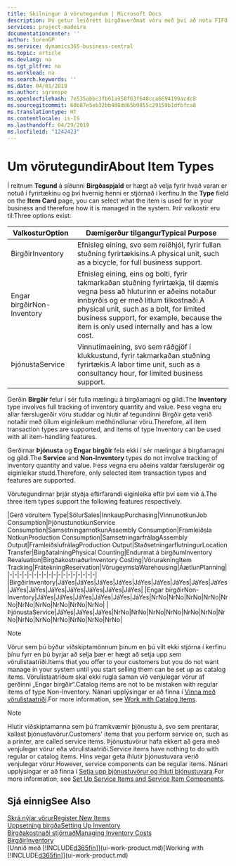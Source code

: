 ```yaml
---
title: Skilningur á vörutegundum | Microsoft Docs
description: Þú getur leiðrétt birgðaverðmat vöru með því að nota FIFO eða Meðalkostnaðaraðferð, til dæmis þegar vöruverð breytist ekki vegna viðskiptalegra ástæðna, heldur einhvers annars.
services: project-madeira
documentationcenter: ''
author: SorenGP
ms.service: dynamics365-business-central
ms.topic: article
ms.devlang: na
ms.tgt_pltfrm: na
ms.workload: na
ms.search.keywords: ''
ms.date: 04/01/2019
ms.author: sgroespe
ms.openlocfilehash: 7e535abbc3fb61a958f63f648cca6694199acdc8
ms.sourcegitcommit: 60b87e5eb32bb408dd65b9855c29159b1dfbfca8
ms.translationtype: HT
ms.contentlocale: is-IS
ms.lasthandoff: 04/29/2019
ms.locfileid: "1242423"
---
```

# <a name="about-item-types"></a><span data-ttu-id="bff53-103">Um vörutegundir</span><span class="sxs-lookup"><span data-stu-id="bff53-103">About Item Types</span></span>
<span data-ttu-id="bff53-104">Í reitnum **Tegund** á síðunni **Birgðaspjald** er hægt að velja fyrir hvað varan er notuð í fyrirtækinu og því hvernig henni er stjórnað í kerfinu.</span><span class="sxs-lookup"><span data-stu-id="bff53-104">In the **Type** field on the **Item Card** page, you can select what the item is used for in your business and therefore how it is managed in the system.</span></span> <span data-ttu-id="bff53-105">Þrír valkostir eru til:</span><span class="sxs-lookup"><span data-stu-id="bff53-105">Three options exist:</span></span>

|<span data-ttu-id="bff53-106">Valkostur</span><span class="sxs-lookup"><span data-stu-id="bff53-106">Option</span></span>|<span data-ttu-id="bff53-107">Dæmigerður tilgangur</span><span class="sxs-lookup"><span data-stu-id="bff53-107">Typical Purpose</span></span>|
|------|-----------|
|<span data-ttu-id="bff53-108">Birgðir</span><span class="sxs-lookup"><span data-stu-id="bff53-108">Inventory</span></span>|<span data-ttu-id="bff53-109">Efnisleg eining, svo sem reiðhjól, fyrir fullan stuðning fyrirtækisins.</span><span class="sxs-lookup"><span data-stu-id="bff53-109">A physical unit, such as a bicycle, for full business support.</span></span>|
|<span data-ttu-id="bff53-110">Engar birgðir</span><span class="sxs-lookup"><span data-stu-id="bff53-110">Non-Inventory</span></span>|<span data-ttu-id="bff53-111">Efnisleg eining, eins og bolti, fyrir takmarkaðan stuðning fyrirtækja, til dæmis vegna þess að hluturinn er aðeins notaður innbyrðis og er með litlum tilkostnaði.</span><span class="sxs-lookup"><span data-stu-id="bff53-111">A physical unit, such as a bolt, for limited business support, for example, because the item is only used internally and has a low cost.</span></span>|
|<span data-ttu-id="bff53-112">Þjónusta</span><span class="sxs-lookup"><span data-stu-id="bff53-112">Service</span></span>|<span data-ttu-id="bff53-113">Vinnutímaeining, svo sem ráðgjöf í klukkustund, fyrir takmarkaðan stuðning fyrirtækis.</span><span class="sxs-lookup"><span data-stu-id="bff53-113">A labor time unit, such as a consultancy hour, for limited business support.</span></span>|

<span data-ttu-id="bff53-114">Gerðin **Birgðir** felur í sér fulla mælingu á birgðamagni og gildi.</span><span class="sxs-lookup"><span data-stu-id="bff53-114">The **Inventory** type involves full tracking of inventory quantity and value.</span></span> <span data-ttu-id="bff53-115">Þess vegna eru allar færslugerðir vöru studdar og hlutir af tegundinni Birgðir geta verið notaðir með öllum eiginleikum meðhöndlunar vöru.</span><span class="sxs-lookup"><span data-stu-id="bff53-115">Therefore, all item transaction types are supported, and items of type Inventory can be used with all item-handling features.</span></span>

<span data-ttu-id="bff53-116">Gerðirnar **Þjónusta** og **Engar birgðir** fela ekki í sér mælingar á birgðamagni og gildi.</span><span class="sxs-lookup"><span data-stu-id="bff53-116">The **Service** and **Non-Inventory** types do not involve tracking of inventory quantity and value.</span></span> <span data-ttu-id="bff53-117">Þess vegna eru aðeins valdar færslugerðir og eiginleikar studd.</span><span class="sxs-lookup"><span data-stu-id="bff53-117">Therefore, only selected item transaction types and features are supported.</span></span>

<span data-ttu-id="bff53-118">Vörutegundirnar þrjár styðja eftirfarandi eiginleika eftir því sem við á.</span><span class="sxs-lookup"><span data-stu-id="bff53-118">The three item types support the following features respectively.</span></span>

|<span data-ttu-id="bff53-119">Gerð vöru</span><span class="sxs-lookup"><span data-stu-id="bff53-119">Item Type</span></span>|<span data-ttu-id="bff53-120">Sölur</span><span class="sxs-lookup"><span data-stu-id="bff53-120">Sales</span></span>|<span data-ttu-id="bff53-121">Innkaup</span><span class="sxs-lookup"><span data-stu-id="bff53-121">Purchasing</span></span>|<span data-ttu-id="bff53-122">Vinnunotkun</span><span class="sxs-lookup"><span data-stu-id="bff53-122">Job Consumption</span></span>|<span data-ttu-id="bff53-123">Þjónustunotkun</span><span class="sxs-lookup"><span data-stu-id="bff53-123">Service Consumption</span></span>|<span data-ttu-id="bff53-124">Samsetningarnotkun</span><span class="sxs-lookup"><span data-stu-id="bff53-124">Assembly Consumption</span></span>|<span data-ttu-id="bff53-125">Framleiðsla Notkun</span><span class="sxs-lookup"><span data-stu-id="bff53-125">Production Consumption</span></span>|<span data-ttu-id="bff53-126">Samsetningarfrálag</span><span class="sxs-lookup"><span data-stu-id="bff53-126">Assembly Output</span></span>|<span data-ttu-id="bff53-127">Framleiðslufrálag</span><span class="sxs-lookup"><span data-stu-id="bff53-127">Production Output</span></span>|<span data-ttu-id="bff53-128">Staðsetningarflutningur</span><span class="sxs-lookup"><span data-stu-id="bff53-128">Location Transfer</span></span>|<span data-ttu-id="bff53-129">Birgðatalning</span><span class="sxs-lookup"><span data-stu-id="bff53-129">Physical Counting</span></span>|<span data-ttu-id="bff53-130">Endurmat á birgðum</span><span class="sxs-lookup"><span data-stu-id="bff53-130">Inventory Revaluation</span></span>|<span data-ttu-id="bff53-131">Birgðakostnaður</span><span class="sxs-lookup"><span data-stu-id="bff53-131">Inventory Costing</span></span>|<span data-ttu-id="bff53-132">Vörurakning</span><span class="sxs-lookup"><span data-stu-id="bff53-132">Item Tracking</span></span>|<span data-ttu-id="bff53-133">Frátekning</span><span class="sxs-lookup"><span data-stu-id="bff53-133">Reservation</span></span>|<span data-ttu-id="bff53-134">Vörugeymsla</span><span class="sxs-lookup"><span data-stu-id="bff53-134">Warehousing</span></span>|<span data-ttu-id="bff53-135">Áætlun</span><span class="sxs-lookup"><span data-stu-id="bff53-135">Planning</span></span>|
|-|-|-|-|-|-|-|-|-|-|-|-|-|-|-|-|-|-|
|<span data-ttu-id="bff53-136">Birgðir</span><span class="sxs-lookup"><span data-stu-id="bff53-136">Inventory</span></span>|<span data-ttu-id="bff53-137">Já</span><span class="sxs-lookup"><span data-stu-id="bff53-137">Yes</span></span>|<span data-ttu-id="bff53-138">Já</span><span class="sxs-lookup"><span data-stu-id="bff53-138">Yes</span></span>|<span data-ttu-id="bff53-139">Já</span><span class="sxs-lookup"><span data-stu-id="bff53-139">Yes</span></span>|<span data-ttu-id="bff53-140">Já</span><span class="sxs-lookup"><span data-stu-id="bff53-140">Yes</span></span>|<span data-ttu-id="bff53-141">Já</span><span class="sxs-lookup"><span data-stu-id="bff53-141">Yes</span></span>|<span data-ttu-id="bff53-142">Já</span><span class="sxs-lookup"><span data-stu-id="bff53-142">Yes</span></span>|<span data-ttu-id="bff53-143">Já</span><span class="sxs-lookup"><span data-stu-id="bff53-143">Yes</span></span>|<span data-ttu-id="bff53-144">Já</span><span class="sxs-lookup"><span data-stu-id="bff53-144">Yes</span></span>|<span data-ttu-id="bff53-145">Já</span><span class="sxs-lookup"><span data-stu-id="bff53-145">Yes</span></span>|<span data-ttu-id="bff53-146">Já</span><span class="sxs-lookup"><span data-stu-id="bff53-146">Yes</span></span>|<span data-ttu-id="bff53-147">Já</span><span class="sxs-lookup"><span data-stu-id="bff53-147">Yes</span></span>|<span data-ttu-id="bff53-148">Já</span><span class="sxs-lookup"><span data-stu-id="bff53-148">Yes</span></span>|<span data-ttu-id="bff53-149">Já</span><span class="sxs-lookup"><span data-stu-id="bff53-149">Yes</span></span>|<span data-ttu-id="bff53-150">Já</span><span class="sxs-lookup"><span data-stu-id="bff53-150">Yes</span></span>|<span data-ttu-id="bff53-151">Já</span><span class="sxs-lookup"><span data-stu-id="bff53-151">Yes</span></span>|<span data-ttu-id="bff53-152">Já</span><span class="sxs-lookup"><span data-stu-id="bff53-152">Yes</span></span>|
|<span data-ttu-id="bff53-153">Engar birgðir</span><span class="sxs-lookup"><span data-stu-id="bff53-153">Non-Inventory</span></span>|<span data-ttu-id="bff53-154">Já</span><span class="sxs-lookup"><span data-stu-id="bff53-154">Yes</span></span>|<span data-ttu-id="bff53-155">Já</span><span class="sxs-lookup"><span data-stu-id="bff53-155">Yes</span></span>|<span data-ttu-id="bff53-156">Já</span><span class="sxs-lookup"><span data-stu-id="bff53-156">Yes</span></span>|<span data-ttu-id="bff53-157">Já</span><span class="sxs-lookup"><span data-stu-id="bff53-157">Yes</span></span>|<span data-ttu-id="bff53-158">Já</span><span class="sxs-lookup"><span data-stu-id="bff53-158">Yes</span></span>|<span data-ttu-id="bff53-159">Já</span><span class="sxs-lookup"><span data-stu-id="bff53-159">Yes</span></span>|<span data-ttu-id="bff53-160">Nr</span><span class="sxs-lookup"><span data-stu-id="bff53-160">No</span></span>|<span data-ttu-id="bff53-161">Nr</span><span class="sxs-lookup"><span data-stu-id="bff53-161">No</span></span>|<span data-ttu-id="bff53-162">Nr</span><span class="sxs-lookup"><span data-stu-id="bff53-162">No</span></span>|<span data-ttu-id="bff53-163">Nr</span><span class="sxs-lookup"><span data-stu-id="bff53-163">No</span></span>|<span data-ttu-id="bff53-164">Nr</span><span class="sxs-lookup"><span data-stu-id="bff53-164">No</span></span>|<span data-ttu-id="bff53-165">Nr</span><span class="sxs-lookup"><span data-stu-id="bff53-165">No</span></span>|<span data-ttu-id="bff53-166">Nr</span><span class="sxs-lookup"><span data-stu-id="bff53-166">No</span></span>|<span data-ttu-id="bff53-167">Nr</span><span class="sxs-lookup"><span data-stu-id="bff53-167">No</span></span>|<span data-ttu-id="bff53-168">Nr</span><span class="sxs-lookup"><span data-stu-id="bff53-168">No</span></span>|<span data-ttu-id="bff53-169">Nr</span><span class="sxs-lookup"><span data-stu-id="bff53-169">No</span></span>|
|<span data-ttu-id="bff53-170">Þjónusta</span><span class="sxs-lookup"><span data-stu-id="bff53-170">Service</span></span>|<span data-ttu-id="bff53-171">Já</span><span class="sxs-lookup"><span data-stu-id="bff53-171">Yes</span></span>|<span data-ttu-id="bff53-172">Já</span><span class="sxs-lookup"><span data-stu-id="bff53-172">Yes</span></span>|<span data-ttu-id="bff53-173">Já</span><span class="sxs-lookup"><span data-stu-id="bff53-173">Yes</span></span>|<span data-ttu-id="bff53-174">Nr</span><span class="sxs-lookup"><span data-stu-id="bff53-174">No</span></span>|<span data-ttu-id="bff53-175">Nr</span><span class="sxs-lookup"><span data-stu-id="bff53-175">No</span></span>|<span data-ttu-id="bff53-176">Nr</span><span class="sxs-lookup"><span data-stu-id="bff53-176">No</span></span>|<span data-ttu-id="bff53-177">Nr</span><span class="sxs-lookup"><span data-stu-id="bff53-177">No</span></span>|<span data-ttu-id="bff53-178">Nr</span><span class="sxs-lookup"><span data-stu-id="bff53-178">No</span></span>|<span data-ttu-id="bff53-179">Nr</span><span class="sxs-lookup"><span data-stu-id="bff53-179">No</span></span>|<span data-ttu-id="bff53-180">Nr</span><span class="sxs-lookup"><span data-stu-id="bff53-180">No</span></span>|<span data-ttu-id="bff53-181">Nr</span><span class="sxs-lookup"><span data-stu-id="bff53-181">No</span></span>|<span data-ttu-id="bff53-182">Nr</span><span class="sxs-lookup"><span data-stu-id="bff53-182">No</span></span>|<span data-ttu-id="bff53-183">Nr</span><span class="sxs-lookup"><span data-stu-id="bff53-183">No</span></span>|<span data-ttu-id="bff53-184">Nr</span><span class="sxs-lookup"><span data-stu-id="bff53-184">No</span></span>|<span data-ttu-id="bff53-185">Nr</span><span class="sxs-lookup"><span data-stu-id="bff53-185">No</span></span>|<span data-ttu-id="bff53-186">Nr</span><span class="sxs-lookup"><span data-stu-id="bff53-186">No</span></span>|

> [!NOTE]
> <span data-ttu-id="bff53-187">Vörur sem þú býður viðskiptamönnum þínum en þú vilt ekki stjórna í kerfinu þínu fyrr en þú byrjar að selja þær er hægt að setja upp sem vörulistaatriði.</span><span class="sxs-lookup"><span data-stu-id="bff53-187">Items that you offer to your customers but you do not want manage in your system until you start selling them can be set up as catalog items.</span></span> <span data-ttu-id="bff53-188">Vörulistaatriðum skal ekki rugla saman við venjulegar vörur af gerðinni „Engar birgðir“.</span><span class="sxs-lookup"><span data-stu-id="bff53-188">Catalog items are not to be mistaken with regular items of type Non-Inventory.</span></span> <span data-ttu-id="bff53-189">Nánari upplýsingar er að finna í [Vinna með vörulistaatriði](inventory-how-work-nonstock-items.md).</span><span class="sxs-lookup"><span data-stu-id="bff53-189">For more information, see [Work with Catalog Items](inventory-how-work-nonstock-items.md).</span></span>

> [!NOTE]
> <span data-ttu-id="bff53-190">Hlutir viðskiptamanna sem þú framkvæmir þjónustu á, svo sem prentarar, kallast þjónustuvörur.</span><span class="sxs-lookup"><span data-stu-id="bff53-190">Customers' items that you perform service on, such as a printer, are called service items.</span></span> <span data-ttu-id="bff53-191">Þjónustuvörur hafa ekkert að gera með venjulegar vörur eða vörulistaatriði.</span><span class="sxs-lookup"><span data-stu-id="bff53-191">Service items have nothing to do with regular or catalog items.</span></span> <span data-ttu-id="bff53-192">Hins vegar geta íhlutir þjónustuvara verið venjulegar vörur.</span><span class="sxs-lookup"><span data-stu-id="bff53-192">However, service components can be regular items.</span></span> <span data-ttu-id="bff53-193">Nánari upplýsingar er að finna í [Setja upp þjónustuvörur og íhluti þjónustuvara](service-how-setup-service-items.md).</span><span class="sxs-lookup"><span data-stu-id="bff53-193">For more information, see [Set Up Service Items and Service Item Components](service-how-setup-service-items.md).</span></span>

## <a name="see-also"></a><span data-ttu-id="bff53-194">Sjá einnig</span><span class="sxs-lookup"><span data-stu-id="bff53-194">See Also</span></span>
[<span data-ttu-id="bff53-195">Skrá nýjar vörur</span><span class="sxs-lookup"><span data-stu-id="bff53-195">Register New Items</span></span>](inventory-how-register-new-items.md)  
[<span data-ttu-id="bff53-196">Uppsetning birgða</span><span class="sxs-lookup"><span data-stu-id="bff53-196">Setting Up Inventory</span></span>](inventory-setup-inventory.md)  
[<span data-ttu-id="bff53-197">Birgðakostnaði stjórnað</span><span class="sxs-lookup"><span data-stu-id="bff53-197">Managing Inventory Costs</span></span>](finance-manage-inventory-costs.md)  
[<span data-ttu-id="bff53-198">Birgðir</span><span class="sxs-lookup"><span data-stu-id="bff53-198">Inventory</span></span>](inventory-manage-inventory.md)  
<span data-ttu-id="bff53-199">[Unnið með [!INCLUDE[d365fin](includes/d365fin_md.md)]](ui-work-product.md)</span><span class="sxs-lookup"><span data-stu-id="bff53-199">[Working with [!INCLUDE[d365fin](includes/d365fin_md.md)]](ui-work-product.md)</span></span>
